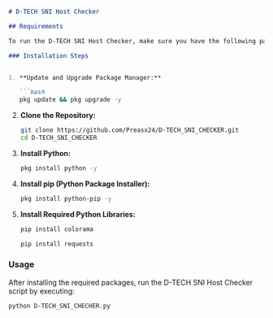 
```markdown
# D-TECH SNI Host Checker

## Requirements

To run the D-TECH SNI Host Checker, make sure you have the following packages installed on your system.

### Installation Steps


1. **Update and Upgrade Package Manager:**

   ```bash
   pkg update && pkg upgrade -y
   ```

2. **Clone the Repository:**
   ```bash
   git clone https://github.com/Preasx24/D-TECH_SNI_CHECKER.git
   cd D-TECH_SNI_CHECKER
   ```

3. **Install Python:**
   ```bash
   pkg install python -y
   ```

4. **Install pip (Python Package Installer):**
   ```bash
   pkg install python-pip -y
   ```

5. **Install Required Python Libraries:**
   ```bash
   pip install colorama
   ```
   ```bash
   pip install requests
   ```

### Usage

After installing the required packages, run the D-TECH SNI Host Checker script by executing:

```bash
python D-TECH_SNI_CHECHER.py
```
